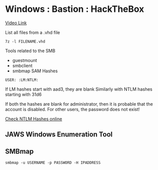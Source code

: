 # Windows : Bastion : HackTheBox

[Video Link](https://www.youtube.com/watch?v=2j3FNp5pjQ4&list=PLidcsTyj9JXL4Jv6u9qi8TcUgsNoKKHNn&index=2)

List all files from a .vhd file
```
7z -l FILENAME.vhd
```

Tools related to the SMB
* guestmount
* smbclient
* smbmap
SAM Hashes
```
USER: :LM:NTLM:
```
If LM hashes start with aad3, they are blank
Similarly with NTLM hashes starting with 31d6

If both the hashes are blank for administrator, then it is probable that the account is disabled.
For other users, the password does not exist!

[Check NTLM Hashes online](https://hashes.org)

## JAWS Windows Enumeration Tool

## SMBmap
```
smbmap -u USERNAME -p PASSWORD -H IPADDRESS
```
